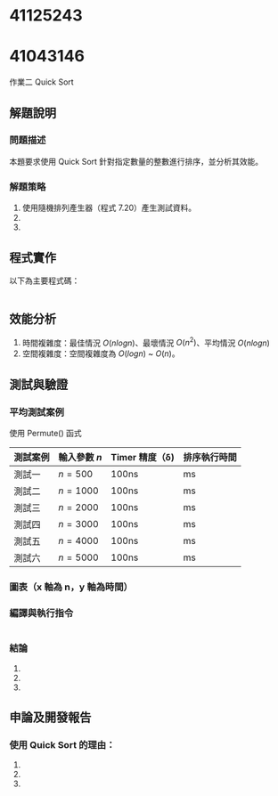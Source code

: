 # 41125243 
# 41043146

作業二 Quick Sort

## 解題說明

### 問題描述

本題要求使用 Quick Sort 針對指定數量的整數進行排序，並分析其效能。

### 解題策略

1. 使用隨機排列產生器（程式 7.20）產生測試資料。
2. 
3. 

## 程式實作

以下為主要程式碼：

```cpp

```

## 效能分析

1. 時間複雜度：最佳情況 $O(nlogn)$、最壞情況 $O(n^2)$、平均情況 $O(nlogn)$
2. 空間複雜度：空間複雜度為 $O(logn)$ ~ $O(n)$。

## 測試與驗證

### 平均測試案例

使用 Permute() 函式

| 測試案例 | 輸入參數 $n$ | Timer 精度（δ) | 排序執行時間 |
|----------|--------------|--------------|-------------|
| 測試一   | $n = 500$    | 100ns        | ms       |
| 測試二   | $n = 1000$   | 100ns        | ms      |
| 測試三   | $n = 2000$   | 100ns        | ms      |
| 測試四   | $n = 3000$   | 100ns        | ms      |
| 測試五   | $n = 4000$   | 100ns        | ms      | 
| 測試六   | $n = 5000$   | 100ns        | ms      | 

### 圖表（x 軸為 n，y 軸為時間）



### 編譯與執行指令

```shell

```

### 結論

1. 
2. 
3. 

## 申論及開發報告

### 使用 Quick Sort 的理由：

1. 
2. 
3. 


